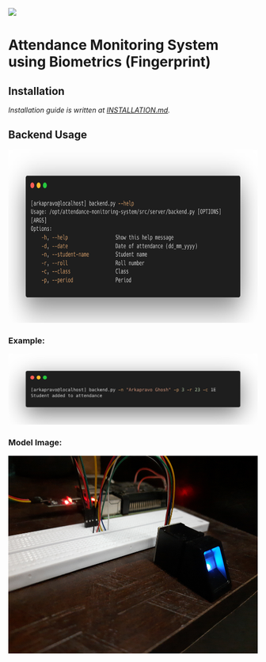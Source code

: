 ![](https://img.shields.io/badge/Work%20In%20Progress-informational)
# Attendance Monitoring System using Biometrics (Fingerprint)
## Installation

*Installation guide is written at [INSTALLATION.md](docs/INSTALLATION.md).*

## Backend Usage
<div align=center>
<img height=350 src="docs/images/help.png">
</div>

### Example:
<div align=center>
<img width=800
 src="docs/images/example.png">
</div>

### Model Image:
<div align=center>
<img height=400
 src="docs/images/model.jpg">
</div>
